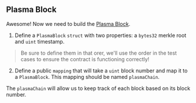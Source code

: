 ## Plasma Block

Awesome! Now we need to build the [Plasma Block](?tab=details). 

1. Define a `PlasmaBlock` `struct` with two properties: a `bytes32` merkle root and `uint` timestamp.

> Be sure to define them in that orer, we'll use the order in the test cases to ensure the contract is functioning correctly!

2. Define a public `mapping` that will take a `uint` block number and map it to a `PlasmaBlock`. This mapping should be named `plasmaChain`.

The `plasmaChain` will allow us to keep track of each block based on its block number.